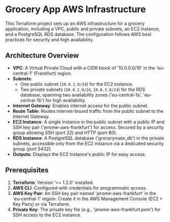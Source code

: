 # Grocery App AWS Infrastructure

This Terraform project sets up an AWS infrastructure for a grocery application, including a VPC, public and private subnets, an EC2 instance, and a PostgreSQL RDS database. The configuration follows AWS best practices for security and high availability.

## Architecture Overview

- **VPC**: A Virtual Private Cloud with a CIDR block of '10.0.0.0/16' in the 'eu-central-1' (Frankfurt) region.
- **Subnets**:
  - One public subnet (`10.0.1.0/24`) for the EC2 instance.
  - Two private subnets (`10.0.2.0/24`, `10.0.3.0/24`) for the RDS database, spanning two availability zones ('eu-central-1a', 'eu-central-1b') for high availability.
- **Internet Gateway**: Enables internet access for the public subnet.
- **Route Table**: Routes internet-bound traffic from the public subnet to the Internet Gateway.
- **EC2 Instance**: A single instance in the public subnet with a public IP and SSH key pair ('jerome-aws-frankfurt') for access. Secured by a security group allowing SSH (port 22) and HTTP (port 80).
- **RDS Instance**: A PostgreSQL database ('grocerymate_db') in the private subnets, accessible only from the EC2 instance via a dedicated security group (port 5432).
- **Outputs**: Displays the EC2 instance's public IP for easy access.

## Prerequisites

1. **Terraform**: Version '>= 1.2.0' installed.
2. **AWS CLI**: Configured with credentials for programmatic access.
3. **AWS Key Pair**: An SSH key pair named 'jerome-aws-frankfurt' in the 'eu-central-1' region. Create it in the AWS Management Console (EC2 > Key Pairs) or via Terraform.
4. **Private Key**: The private key file (e.g., 'jerome-aws-frankfurt.pem') for SSH access to the EC2 instance.

